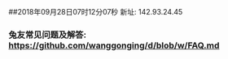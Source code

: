 ##2018年09月28日07时12分07秒 新址: 142.93.24.45
### 兔友常见问题及解答: https://github.com/wanggonging/d/blob/w/FAQ.md
